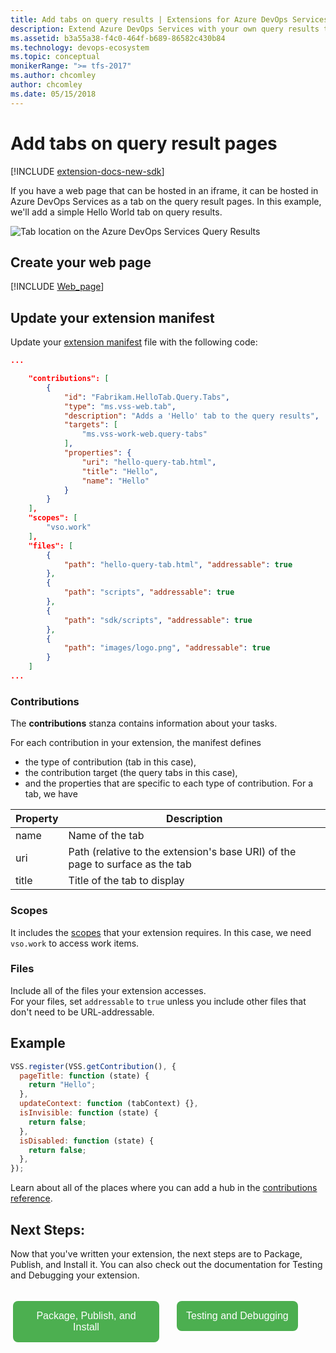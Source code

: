 ```yaml
---
title: Add tabs on query results | Extensions for Azure DevOps Services
description: Extend Azure DevOps Services with your own query results tab.
ms.assetid: b3a55a38-f4c0-464f-b689-86582c430b84
ms.technology: devops-ecosystem
ms.topic: conceptual
monikerRange: ">= tfs-2017"
ms.author: chcomley
author: chcomley
ms.date: 05/15/2018
---
```


# Add tabs on query result pages

[!INCLUDE [extension-docs-new-sdk](../../includes/extension-docs-new-sdk.md)]

If you have a web page that can be hosted in an iframe, it can be hosted in Azure DevOps Services as a tab on the query result pages.
In this example, we'll add a simple Hello World tab on query results.

![Tab location on the Azure DevOps Services Query Results](../reference/targets/vss/work/web/media/queryResultsPivotTab.png)

## Create your web page

[!INCLUDE [Web_page](../includes/procedures/create-web-page.md)]

## Update your extension manifest

Update your [extension manifest](../develop/manifest.md) file with the following code:

```json
...

	"contributions": [
		{
            "id": "Fabrikam.HelloTab.Query.Tabs",
            "type": "ms.vss-web.tab",
            "description": "Adds a 'Hello' tab to the query results",
            "targets": [
                "ms.vss-work-web.query-tabs"
            ],
            "properties": {
                "uri": "hello-query-tab.html",
                "title": "Hello",
                "name": "Hello"
            }
        }
	],
	"scopes": [
		"vso.work"
	],
	"files": [
		{
			"path": "hello-query-tab.html", "addressable": true
		},
		{
			"path": "scripts", "addressable": true
		},
		{
			"path": "sdk/scripts", "addressable": true
		},
		{
			"path": "images/logo.png", "addressable": true
		}
	]
...
```

### Contributions

The **contributions** stanza contains information about your tasks.

For each contribution in your extension, the manifest defines

- the type of contribution (tab in this case),
- the contribution target (the query tabs in this case),
- and the properties that are specific to each type of contribution. For a tab, we have

| Property | Description                                                                   |
| -------- | ----------------------------------------------------------------------------- |
| name     | Name of the tab                                                               |
| uri      | Path (relative to the extension's base URI) of the page to surface as the tab |
| title    | Title of the tab to display                                                   |

### Scopes

It includes the [scopes](./manifest.md#scopes) that your extension requires.
In this case, we need `vso.work` to access work items.

### Files

Include all of the files your extension accesses. <br>
For your files, set `addressable` to `true` unless you include other files that don't need to be URL-addressable.

## Example

```javascript
VSS.register(VSS.getContribution(), {
  pageTitle: function (state) {
    return "Hello";
  },
  updateContext: function (tabContext) {},
  isInvisible: function (state) {
    return false;
  },
  isDisabled: function (state) {
    return false;
  },
});
```

Learn about all of the places where you can add a hub in the [contributions reference](../reference/targets/overview.md).

## Next Steps:

Now that you've written your extension, the next steps are to Package, Publish, and Install it. You can also check out the documentation for Testing and Debugging your extension.

<div name="row" style="padding-top:15px">
    <div style="vertical-align:top;display:inline-block;float:left;width:50%">
        <div class="index-button" align="right" style="padding-right:10px">
        <a href="../publish/overview.md"><button style="background-color:#4CAF50;border:none;color:white;padding:15px;font-size:16px;margin:4px;cursor:pointer;border-radius:8px;">Package, Publish, and Install</button></a>
        </div>
    </div>
    <div style="vertical-align:top;display:inline-block;float:left;width:50%">
        <div class="index-button" align="left" style="padding-left:10px">
        <a href="../test/debug-in-browser.md"><button style="background-color:#4CAF50;border:none;color:white;padding:15px;font-size:16px;margin:4px;cursor:pointer;border-radius:8px;">Testing and Debugging</button></a>
        </div>
    </div>
</div>
